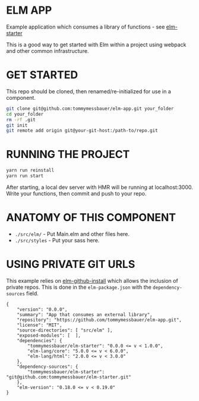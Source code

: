 # ELM APP

Example application which consumes a library of functions - see [elm-starter](https://github.com/tommymessbauer/elm-starter)

This is a good way to get started with Elm within a project using webpack and other common infrastructure.

# GET STARTED

This repo should be cloned, then renamed/re-initialized for use in a component.

```bash
git clone git@github.com:tommymessbauer/elm-app.git your_folder
cd your_folder
rm -rf .git
git init
git remote add origin git@your-git-host:/path-to/repo.git
```

# RUNNING THE PROJECT

```bash
yarn run reinstall
yarn run start
```

After starting, a local dev server with HMR will be running at localhost:3000. Write your functions, then commit and push to your repo.

# ANATOMY OF THIS COMPONENT

* `./src/elm/` - Put Main.elm and other files here.
* `./src/styles` - Put your sass here.

# USING PRIVATE GIT URLS

This example relies on [elm-github-install](https://github.com/gdotdesign/elm-github-install) which allows the inclusion of private repos. This is done in the `elm-package.json` with the `dependency-sources` field.

```
{
	"version": "0.0.0",
	"summary": "App that consumes an external library",
	"repository": "https://github.com/tommymessbauer/elm-app.git",
	"license": "MIT",
	"source-directories": [ "src/elm" ],
	"exposed-modules": [  ],
	"dependencies": {
		"tommymessbauer/elm-starter": "0.0.0 <= v < 1.0.0",
		"elm-lang/core": "5.0.0 <= v < 6.0.0",
		"elm-lang/html": "2.0.0 <= v < 3.0.0"
	},
	"dependency-sources": {
		"tommymessbauer/elm-starter": "git@github.com:tommymessbauer/elm-starter.git"		
	},
	"elm-version": "0.18.0 <= v < 0.19.0"
}
```